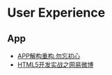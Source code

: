 # User Experience

## App
* [APP解构重构.勿忘初心](http://uedc.163.com/11444.html)
* [HTML5开发实战之网易微博](http://uedc.163.com/9494.html)